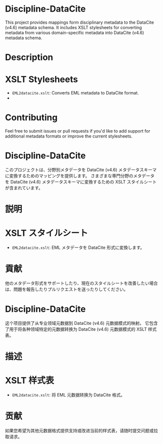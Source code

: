 # Discipline-DataCite

This project provides mappings form disciplinary metadata to the DataCite (v4.6) metadata schema.
It includes XSLT stylesheets for converting metadata from various domain-specific metadata into DataCite (v4.6) metadata schema.
  
# Description

# XSLT Stylesheets
- `EML2datacite.xslt`: Converts EML metadata to DataCite format.
- 
# Contributing
Feel free to submit issues or pull requests if you'd like to add support for additional metadata formats or improve the current stylesheets.

# Discipline-DataCite

このプロジェクトは、分野別メタデータを DataCite (v4.6) メタデータスキーマに変換するためのマッピングを提供します。
さまざまな専門分野のメタデータを DataCite (v4.6) メタデータスキーマに変換するための XSLT スタイルシートが含まれています。

# 説明

# XSLT スタイルシート
- `EML2datacite.xslt`: EML メタデータを DataCite 形式に変換します。

# 貢献
他のメタデータ形式をサポートしたり、現在のスタイルシートを改善したい場合は、問題を報告したりプルリクエストを送ったりしてください。

# Discipline-DataCite

这个项目提供了从专业领域元数据到 DataCite (v4.6) 元数据模式的映射。
它包含了用于将各种领域特定的元数据转换为 DataCite (v4.6) 元数据模式的 XSLT 样式表。

# 描述

# XSLT 样式表
- `EML2datacite.xslt`: 将 EML 元数据转换为 DataCite 格式。

# 贡献
如果您希望为其他元数据格式提供支持或改进当前的样式表，请随时提交问题或拉取请求。

